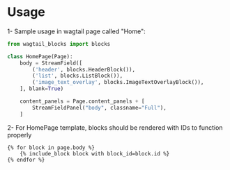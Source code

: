 # Usage
1- Sample usage in wagtail page called "Home":
```python
from wagtail_blocks import blocks

class HomePage(Page):
    body = StreamField([
        ('header', blocks.HeaderBlock()),
        ('list', blocks.ListBlock()),
        ('image_text_overlay', blocks.ImageTextOverlayBlock()),
    ], blank=True)

    content_panels = Page.content_panels + [
        StreamFieldPanel("body", classname="Full"),
    ]
```
2- For HomePage template, blocks should be rendered with IDs to function properly
```
{% for block in page.body %}
    {% include_block block with block_id=block.id %}
{% endfor %}
```